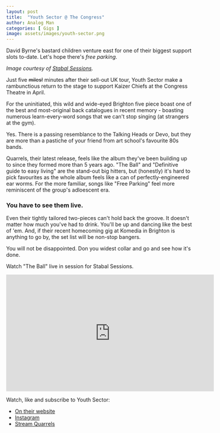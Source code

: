 ```yaml
---
layout: post
title:  "Youth Sector @ The Congress"
author: Analog Man
categories: [ Gigs ]
image: assets/images/youth-sector.png
---
```

David Byrne's bastard children venture east for one of their biggest support slots to-date. Let's hope there's _free parking_.

_Image courtesy of [Stabal Sessions](1)._

Just five ~~miles!~~ minutes after their sell-out UK tour, Youth Sector make a rambunctious return to the stage to support Kaizer Chiefs at the Congress Theatre in April. 

For the uninitiated, this wild and wide-eyed Brighton five piece boast one of the best and most-original back catalogues in recent memory - boasting numerous learn-every-word songs that we can't stop singing (at strangers at the gym). 

Yes. There is a passing resemblance to the Talking Heads or Devo, but they are more than a pastiche of your friend from art school's favourite 80s bands. 

Quarrels, their latest release, feels like the album they've been building up to since they formed more than 5 years ago. "The Ball" and "Definitive guide to easy living" are the stand-out big hitters, but (honestly) it's hard to pick favourites as the whole album feels like a can of perfectly-engineered ear worms. For the more familiar, songs like "Free Parking" feel more reminiscent of the group's adloescent era. 

### You have to see them live. 
Even their tightly tailored two-pieces can't hold back the groove. It doesn't matter how much you've had to drink. You'll be up and dancing like the best of 'em. And, if their recent homecoming gig at Komedia in Brighton is anything to go by, the set list will be non-stop bangers. 

You will not be disappointed. Don you widest collar and go and see how it's done. 

Watch "The Ball" live in session for Stabal Sessions.

<iframe width="560" height="315" src="https://www.youtube.com/embed/GCDfYk1JKYY?si=fOjHfkSDxX-7ix0A" title="YouTube video player" frameborder="0" allow="accelerometer; autoplay; clipboard-write; encrypted-media; gyroscope; picture-in-picture; web-share" allowfullscreen></iframe>

Watch, like and subscribe to Youth Sector:
* [On their website](1)
* [Instagram](2)
* [Stream Quarrels](3)

[1]: https://www.youthsectorband.com/
[2]: https://www.instagram.com/youthsectorband/
[3]: https://music.youthsectorband.com/quarrels

